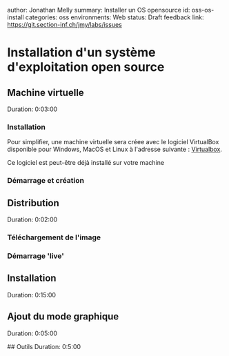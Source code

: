 author: Jonathan Melly
summary: Installer un OS opensource
id: oss-os-install
categories: oss
environments: Web
status: Draft
feedback link: https://git.section-inf.ch/jmy/labs/issues

# Installation d'un système d'exploitation open source

## Machine virtuelle
Duration: 0:03:00

### Installation
Pour simplifier, une machine virtuelle sera créee avec le logiciel VirtualBox disponible pour Windows, MacOS et Linux à l'adresse suivante : [Virtualbox](https://www.virtualbox.org/wiki/Downloads).

<aside class="warning">
Ce logiciel est peut-être déjà installé sur votre machine
</aside>

### Démarrage et création

## Distribution
Duration: 0:02:00

### Téléchargement de l'image

### Démarrage 'live'

## Installation
Duration: 0:15:00

## Ajout du mode graphique
Duration: 0:05:00

## Outils
Duration: 0:5:00

